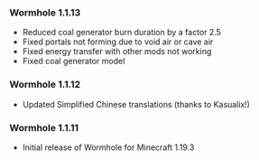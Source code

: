 ### Wormhole 1.1.13
- Reduced coal generator burn duration by a factor 2.5
- Fixed portals not forming due to void air or cave air
- Fixed energy transfer with other mods not working
- Fixed coal generator model

### Wormhole 1.1.12
- Updated Simplified Chinese translations (thanks to Kasualix!)

### Wormhole 1.1.11
- Initial release of Wormhole for Minecraft 1.19.3
